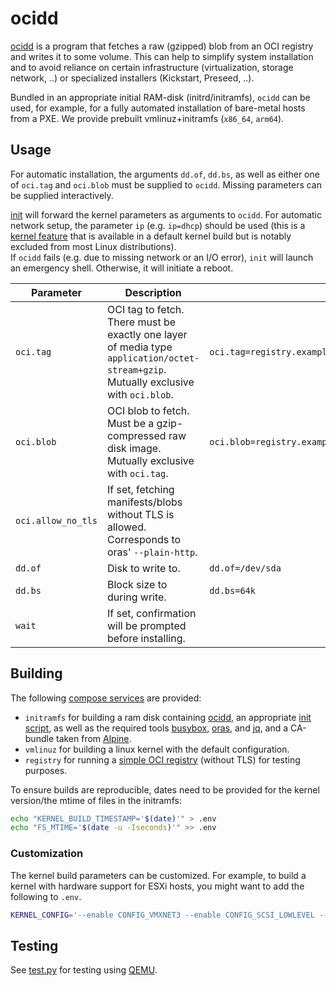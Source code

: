 # ocidd

[ocidd](src/ocidd) is a program that fetches a raw (gzipped) blob from an OCI registry and writes it to some volume.
This can help to simplify system installation and to avoid reliance on certain infrastructure (virtualization, storage network, ..) or specialized installers (Kickstart, Preseed, ..).

Bundled in an appropriate initial RAM-disk (initrd/initramfs), `ocidd` can be used, for example, for a fully automated installation of bare-metal hosts from a PXE.
We provide prebuilt vmlinuz+initramfs (`x86_64`, `arm64`).

## Usage

For automatic installation, the arguments `dd.of`, `dd.bs`, as well as either one of `oci.tag` and `oci.blob` must be supplied to `ocidd`.
Missing parameters can be supplied interactively.

[init](src/init) will forward the kernel parameters as arguments to `ocidd`.
For automatic network setup, the parameter `ip` (e.g. `ip=dhcp`) should be used (this is a [kernel feature](https://www.kernel.org/doc/Documentation/admin-guide/nfs/nfsroot.rst) that is available in a default kernel build but is notably excluded from most Linux distributions).
</br>
If `ocidd` fails (e.g. due to missing network or an I/O error), `init` will launch an emergency shell.
Otherwise, it will initiate a reboot.
                                                                                               
| Parameter          | Description                                                                                                                          | Example                                                                                                              |
| ------------------ | ------------------------------------------------------------------------------------------------------------------------------------ | -------------------------------------------------------------------------------------------------------------------- |
| `oci.tag`          | OCI tag to fetch. There must be exactly one layer of media type `application/octet-stream+gzip`. Mutually exclusive with `oci.blob`. | `oci.tag=registry.example.com/repos/mydisk:v0`                                                                       |
| `oci.blob`         | OCI blob to fetch. Must be a gzip-compressed raw disk image. Mutually exclusive with `oci.tag`.                                       | `oci.blob=registry.example.com/repos/mydisk@sha256:243786d4bef167ff79122d052ded386cbac007e71bdb9e15d6ffbf31b6dbe54d` |
| `oci.allow_no_tls` | If set, fetching manifests/blobs without TLS is allowed. Corresponds to oras' `--plain-http`.                                        |                                                                                                                      |
| `dd.of`            | Disk to write to.                                                                                                                    | `dd.of=/dev/sda`                                                                                                     |
| `dd.bs`            | Block size to during write.                                                                                                          | `dd.bs=64k`                                                                                                          |
| `wait`             | If set, confirmation will be prompted before installing.                                                                             |                                                                                                                      |

## Building

The following [compose services](compose.yaml) are provided:

- `initramfs` for building a ram disk containing [ocidd](src/ocidd), an appropriate [init script](src/init), as well as the required tools [busybox](https://busybox.net/), [oras](https://oras.land/), and [jq](https://jqlang.org/), and a CA-bundle taken from [Alpine](https://hub.docker.com/_/alpine).
- `vmlinuz` for building a linux kernel with the default configuration.
- `registry` for running a [simple OCI registry](https://hub.docker.com/_/registry) (without TLS) for testing purposes.

To ensure builds are reproducible, dates need to be provided for the kernel version/the mtime of files in the initramfs:

```sh
echo "KERNEL_BUILD_TIMESTAMP='$(date)'" > .env
echo "FS_MTIME='$(date -u -Iseconds)'" >> .env
```

### Customization

The kernel build parameters can be customized.
For example, to build a kernel with hardware support for ESXi hosts, you might want to add the following to `.env`.

```sh
KERNEL_CONFIG='--enable CONFIG_VMXNET3 --enable CONFIG_SCSI_LOWLEVEL --enable CONFIG_VMWARE_PVSCSI'
```

## Testing

See [test.py](test.py) for testing using [QEMU](https://www.qemu.org/).
